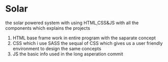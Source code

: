 # Solar


the solar powered system with using HTML,CSS&JS with all the components which explains the projects

1. HTML base frame work in entire program with the saparate concept
2. CSS which i use SASS the sequal of CSS which gives us a user friendly environment to design the same concepts
3. JS the basic info used in the long asperation commit

